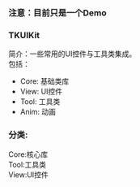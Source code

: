 ### 注意：目前只是一个Demo


### TKUIKit
简介：一些常用的UI控件与工具类集成。\
包括：
* Core:	基础类库
* View:	UI控件
* Tool:	工具类
* Anim: 动画

### 分类:
Core:核心库\
Tool:工具类\
View:UI控件



